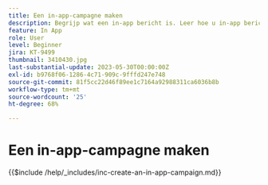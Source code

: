 ```yaml
---
title: Een in-app-campagne maken
description: Begrijp wat een in-app bericht is. Leer hoe u in-app berichten maakt, configureert en publiceert in campagnes.
feature: In App
role: User
level: Beginner
jira: KT-9499
thumbnail: 3410430.jpg
last-substantial-update: 2023-05-30T00:00:00Z
exl-id: b9768f06-1286-4c71-909c-9fffd247e748
source-git-commit: 81f5cc22d46f89ee1c7164a92988311ca6036b8b
workflow-type: tm+mt
source-wordcount: '25'
ht-degree: 68%

---
```


# Een in-app-campagne maken

{{$include /help/_includes/inc-create-an-in-app-campaign.md}}
